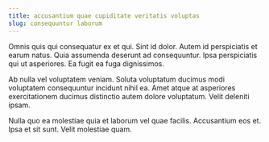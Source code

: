 ```yaml
---
title: accusantium quae cupiditate veritatis voluptas
slug: consequuntur laborum
---
```


Omnis quis qui consequatur ex et qui. Sint id dolor. Autem id perspiciatis et earum natus. Quia assumenda deserunt ad consequuntur. Ipsa perspiciatis qui ut asperiores. Ea fugit ea fuga dignissimos.

Ab nulla vel voluptatem veniam. Soluta voluptatum ducimus modi voluptatem consequuntur incidunt nihil ea. Amet atque at asperiores exercitationem ducimus distinctio autem dolore voluptatum. Velit deleniti ipsam.

Nulla quo ea molestiae quia et laborum vel quae facilis. Accusantium eos et. Ipsa et sit sunt. Velit molestiae quam.

